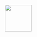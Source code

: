 <br/><p>
    <a href="https://www.hackerrank.com/rysharp">
        <img src="https://d3keuzeb2crhkn.cloudfront.net/hackerrank/assets/styleguide/logo_wordmark-f5c5eb61ab0a154c3ed9eda24d0b9e31.svg" height="85">
    </a>
</p>

